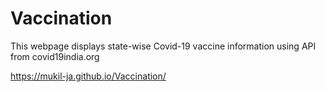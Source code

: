# Vaccination
This webpage displays state-wise Covid-19 vaccine information using API from covid19india.org

https://mukil-ja.github.io/Vaccination/

